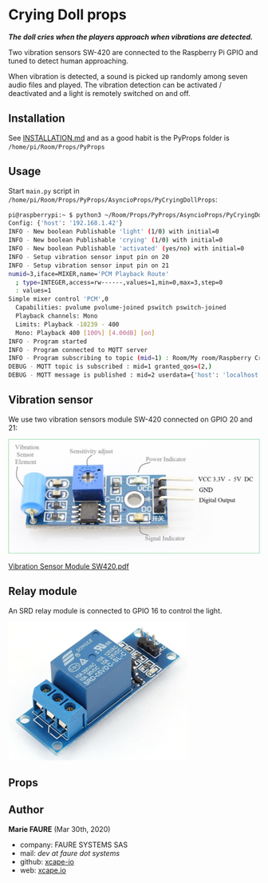 ﻿# Crying Doll props
***The doll cries when the players approach when vibrations are detected.***

Two vibration sensors SW-420 are connected to the Raspberry Pi GPIO and tuned to detect human approaching.

When vibration is detected, a sound is picked up randomly among seven audio files and played. The vibration detection can be activated / deactivated and a light is remotely switched on and off.


## Installation
See [INSTALLATION.md](.../INSTALLATION.md) and as a good habit is the PyProps folder is `/home/pi/Room/Props/PyProps`


## Usage
Start `main.py` script in `/home/pi/Room/Props/PyProps/AsyncioProps/PyCryingDollProps`:

```bash
pi@raspberrypi:~ $ python3 ~/Room/Props/PyProps/AsyncioProps/PyCryingDollProps/main.py -s localhost -d
Config: {'host': '192.168.1.42'}
INFO - New boolean Publishable 'light' (1/0) with initial=0
INFO - New boolean Publishable 'crying' (1/0) with initial=0
INFO - New boolean Publishable 'activated' (yes/no) with initial=0
INFO - Setup vibration sensor input pin on 20
INFO - Setup vibration sensor input pin on 21
numid=3,iface=MIXER,name='PCM Playback Route'
  ; type=INTEGER,access=rw------,values=1,min=0,max=3,step=0
  : values=1
Simple mixer control 'PCM',0
  Capabilities: pvolume pvolume-joined pswitch pswitch-joined
  Playback channels: Mono
  Limits: Playback -10239 - 400
  Mono: Playback 400 [100%] [4.00dB] [on]
INFO - Program started
INFO - Program connected to MQTT server
INFO - Program subscribing to topic (mid=1) : Room/My room/Raspberry CryingDoll/inbox
DEBUG - MQTT topic is subscribed : mid=1 granted_qos=(2,)
DEBUG - MQTT message is published : mid=2 userdata={'host': 'localhost', 'port': 1883}

```


## Vibration sensor
We use two vibration sensors module SW-420 connected on GPIO 20 and 21:

![SW-420](sensor/sw-420-vibration-sensor.png)

<a href="sensor%2FVibration%20Sensor%20Module%20SW420.pdf" target="_blank">Vibration Sensor Module SW420.pdf</a>

## Relay module
An SRD relay module is connected to GPIO 16 to control the light.

![SRD rely module](actuator/srd-relay-shield.jpg)


## Props





## Author

**Marie FAURE** (Mar 30th, 2020)
* company: FAURE SYSTEMS SAS
* mail: *dev at faure dot systems*
* github: <a href="https://github.com/xcape-io?tab=repositories" target="_blank">xcape-io</a>
* web: <a href="https://xcape.io/" target="_blank">xcape.io</a>